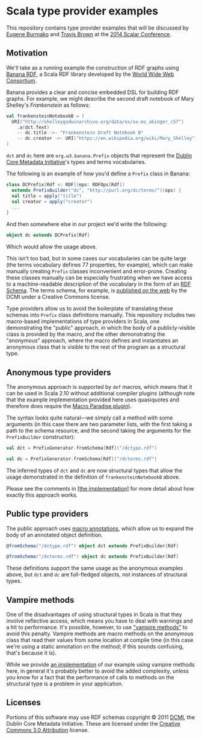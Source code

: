 Scala type provider examples
============================

This repository contains type provider examples that will be discussed by
[Eugene Burmako](https://twitter.com/xeno_by) and [Travis
Brown](https://twitter.com/travisbrown) at the [2014 Scalar
Conference](http://scalar-conf.com/).

Motivation
----------

We'll take as a running example the construction of RDF graphs using
[Banana RDF](https://github.com/w3c/banana-rdf), a Scala RDF library
developed by the [World Wide Web Consortium](http://www.w3.org/).

Banana provides a clear and concise embedded DSL for building RDF graphs.
For example, we might describe the second draft notebook of Mary Shelley's
_Frankenstein_ as follows:

``` scala
val frankensteinNotebookB = (
  URI("http://shelleygodwinarchive.org/data/ox/ox-ms_abinger_c57")
    .a(dct.Text)
    -- dc.title ->- "Frankenstein Draft Notebook B"
    -- dc.creator ->- URI("https://en.wikipedia.org/wiki/Mary_Shelley")
)
```

`dct` and `dc` here are `org.w3.banana.Prefix` objects that represent the
[Dublin Core Metadata Initiative](http://dublincore.org/)'s types and terms
vocabularies.

The following is an example of how you'd define a `Prefix` class in Banana:

``` scala
class DCPrefix[Rdf <: RDF](ops: RDFOps[Rdf])
  extends PrefixBuilder("dc", "http://purl.org/dc/terms/")(ops) {
  val title = apply("title")
  val creator = apply("creator")
  ...
}
```

And then somewhere else in our project we'd write the following:

``` scala
object dc extends DCPrefix[Rdf]
```

Which would allow the usage above.

This isn't too bad, but in some cases our vocabularies can be quite large (the
terms vocabulary defines 77 properties, for example), which can make manually
creating `Prefix` classes inconvenient and error-prone. Creating these classes
manually can be especially frustrating when we have access to a
machine-readable description of the vocabulary in the form of an [RDF
Schema](http://www.w3.org/TR/rdf-schema/). The terms schema, for example, is
[published on the web](http://dublincore.org/2008/01/14/dcterms.rdf) by the
DCMI under a Creative Commons license.

Type providers allow us to avoid the boilerplate of translating these schemas
into `Prefix` class definitions manually. This repository includes two
macro-based implementations of type providers in Scala, one demonstrating the
"public" approach, in which the body of a publicly-visible class is provided
by the macro, and the other demonstrating the "anonymous" approach, where the
macro defines and instantiates an anonymous class that is visible to the rest
of the program as a structural type.

Anonymous type providers
------------------------

The anonymous approach is supported by `def` macros, which means that it can be
used in Scala 2.10 without additional compiler plugins (although note that the
example implementation provided here uses quasiquotes and therefore does require
the [Macro Paradise plugin](http://docs.scala-lang.org/overviews/macros/paradise.html)).

The syntax looks quite natural—we simply call a method with some arguments (in
this case there are two parameter lists, with the first taking a path to the schema
resource, and the second taking the arguments for the `PrefixBuilder` constructor):

``` scala
val dct = PrefixGenerator.fromSchema[Rdf]("/dctype.rdf")

val dc = PrefixGenerator.fromSchema[Rdf]("/dcterms.rdf")
```

The inferred types of `dct` and `dc` are now structural types that allow the
usage demonstrated in the definition of `frankensteinNotebookB` above.

Please see the comments in [[the
implementation]](https://github.com/travisbrown/type-provider-examples/blob/master/rdfs-anonymous/src/main/scala/typeproviders/rdfs/anonymous/PrefixGenerator.scala)
for more detail about how exactly this approach works.

Public type providers
---------------------

The public approach uses [macro annotations](http://docs.scala-lang.org/overviews/macros/annotations.html),
which allow us to expand the body of an annotated object definition.

``` scala
@fromSchema("/dctype.rdf") object dct extends PrefixBuilder[Rdf]

@fromSchema("/dcterms.rdf") object dc extends PrefixBuilder[Rdf]
```

These definitions support the same usage as the anonymous examples above,
but `dct` and `dc` are full-fledged objects, not instances of structural types.

Vampire methods
---------------

One of the disadvantages of using structural types in Scala is that they involve
reflective access, which means you have to deal with warnings and a hit to
performance. It's possible, however, to use ["vampire
methods"](http://meta.plasm.us/posts/2013/07/12/vampire-methods-for-structural-types/)
to avoid this penalty. Vampire methods are macro methods on the anonymous
class that read their values from some location at compile time (in this case
we're using a static annotation on the method; if this sounds confusing,
that's because it is).

While we provide [an implementation](https://github.com/travisbrown/type-provider-examples/blob/master/rdfs-anonymous/src/main/scala/typeproviders/rdfs/anonymous/VampiricPrefixGenerator.scala)
of our example using vampire methods here, in general it's probably better to
avoid the added complexity, unless you know for a fact that the performance of
calls to methods on the structural type is a problem in your application.

Licenses
--------

Portions of this software may use RDF schemas copyright © 2011
[DCMI](http://dublincore.org/), the Dublin Core Metadata Initiative.
These are licensed under the [Creative Commons 3.0
Attribution](http://creativecommons.org/licenses/by/3.0/) license.

